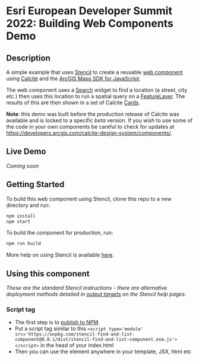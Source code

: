 # Esri European Developer Summit 2022: Building Web Components Demo

## Description

A simple example that uses [Stencil](https://stenciljs.com/) to create a reusable [web component](https://developer.mozilla.org/en-US/docs/Web/Web_Components) using [Calcite](https://developers.arcgis.com/calcite-design-system/) and the [ArcGIS Maps SDK for JavaScript](https://developers.arcgis.com/javascript/latest/).

The web component uses a [Search](https://developers.arcgis.com/javascript/latest/api-reference/esri-webdoc-applicationProperties-Search.html) widget to find a location (a street, city etc.) then uses this location to run a spatial query on a [FeatureLayer](https://developers.arcgis.com/javascript/latest/api-reference/esri-layers-FeatureLayer.html). The results of this are then shown in a set of Calcite [Cards](https://developers.arcgis.com/calcite-design-system/components/card/).

**Note**: this demo was built before the production release of Calcite was available and is locked to a specific _beta_ version. If you wish to use some of the code in your own components be careful to check for updates at https://developers.arcgis.com/calcite-design-system/components/.

## Live Demo

_Coming soon_

## Getting Started

To build this web component using Stencil, clone this repo to a new directory and run:

```bash
npm install
npm start
```

To build the component for production, run:

```bash
npm run build
```

More help on using Stencil is available [here](https://stenciljs.com/docs/my-first-component).

## Using this component

_These are the standard Stencil instructions - there are alternative deployment methods detailed in [output targets](https://stenciljs.com/docs/output-targets) on the Stencil help pages._

### Script tag

-   The first step is to [publish to NPM](https://docs.npmjs.com/getting-started/publishing-npm-packages).
-   Put a script tag similar to this `<script type='module' src='https://unpkg.com/stencil-find-and-list-component@0.0.1/dist/stencil-find-and-list-component.esm.js'></script>` in the head of your index.html
-   Then you can use the element anywhere in your template, JSX, html etc
